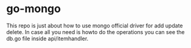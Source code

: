 # go-mongo

This repo is just about how to use mongo official driver for add update delete. In case all you need is howto do the operations
you can see the db.go file inside api/itemhandler.
